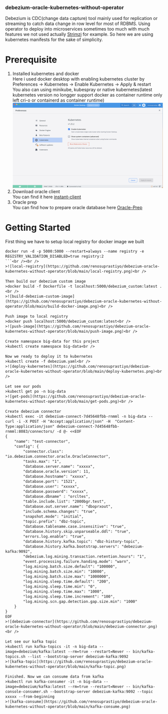 ### debezium-oracle-kubernetes-without-operator

Debezium is CDC(change data capture) tool mainly used for replication or streaming to catch data change in row level for most of RDBMS. 
Using operator to deploy into microservices sometimes too much with much features we not used actually [Strimzi](https://strimzi.io) for example. So here we are using kubernetes manifests for the sake of simplicity.
# Prerequisite
1. Installed kubernetes and docker <br />
Here i used docker desktop with enabling kubernetes cluster by Preferences -> Kubernetes -> Enable Kubernetes -> Apply & restart <br />
You also can using minikube, kubespray or native kubernetes(latest kubernetes version no longger support docker as container runtime only left cri-o or containerd as container runtime)
![docker-desktop](https://github.com/renosuprastiyo/debezium-oracle-kubernetes-without-operator/blob/main/docker-desktop.png)
2. Download oracle client <br />
You can find it here [instant-client](https://www.oracle.com/database/technologies/instant-client/downloads.html) <br />
3. Oracle prep <br />
You can find how to prepare oracle database here [Oracle-Prep](https://debezium.io/documentation/reference/stable/connectors/oracle.html#_preparing_the_database)<br />
# Getting Started
First thing we have to setup local registry for docker image we built
```
docker run -d -p 5000:5000 --restart=always --name registry -e REGISTRY_VALIDATION_DISABLED=true registry:2
```<br /><br />
>![local-registry](https://github.com/renosuprastiyo/debezium-oracle-kubernetes-without-operator/blob/main/local-registry.png)<br />

Then build our debezium custom image
>docker build -f Dockerfile -t localhost:5000/debezium_custom:latest .<br />
>![build-debezium-custom-image](https://github.com/renosuprastiyo/debezium-oracle-kubernetes-without-operator/blob/main/build-docker-image.png)<br />

Push image to local registry
>docker push localhost:5000/debezium_custom:latest<br />
>![push-image](https://github.com/renosuprastiyo/debezium-oracle-kubernetes-without-operator/blob/main/push-image.png)<br />

Create namespace big-data for this project
>kubectl create namespace big-data<br />

Now we ready to deploy it to kubernetes
>kubectl create -f debezium.yaml<br />
>![deploy-kubernetes](https://github.com/renosuprastiyo/debezium-oracle-kubernetes-without-operator/blob/main/deploy-kubernetes.png)<br />

Let see our pods
>kubectl get po -n big-data
>![get-pods](https://github.com/renosuprastiyo/debezium-oracle-kubernetes-without-operator/blob/main/get-pods.png)<br />

Create debezium connector
>kubectl exec -it debezium-connect-7d45648fbb-rnmml -n big-data -- curl -i -X POST -H "Accept:application/json" -H  "Content-Type:application/json" debezium-connect-7d45648fbb-rnmml:8083/connectors/ -d @- <<EOF
{
    "name": "test-connector",
    "config": {
        "connector.class": "io.debezium.connector.oracle.OracleConnector",
        "tasks.max": "1",
        "database.server.name": "xxxxx",
        "database.oracle.version": 11,
        "database.hostname": "xxxxx",
        "database.port": "1521",
        "database.user": "xxxxx",
        "database.password": "xxxxx",
        "database.dbname" : "orcltes",
        "table.include.list": "2000bgr.test",
        "database.out.server.name": "dboprxout",
        "include.schema.changes": "true",
        "snapshot.mode": "initial",
        "topic.prefix": "dbz-topic",
        "database.tablename.case.insensitive": "true",
        "database.history.skip.unparseable.ddl": "true",
        "errors.log.enable": "true",
        "database.history.kafka.topic": "dbz-history-topic",
        "database.history.kafka.bootstrap.servers": "debezium-kafka:9092",
        "debezium.log.mining.transaction.retention.hours": "1",
        "event.processing.failure.handing.mode": "warn",
        "log.mining.batch.size.default": "100000",
        "log.mining.batch.size.min": "10000",
        "log.mining.batch.size.max": "1000000",
        "log.mining.sleep.time.default": "200",
        "log.mining.sleep.time.min": "0",
        "log.mining.sleep.time.max": "1000",
        "log.mining.sleep.time.increment": "100",
        "log.mining.scn.gap.detection.gap.size.min": "1000"
    }
}
EOF
>![debezium-connector](https://github.com/renosuprastiyo/debezium-oracle-kubernetes-without-operator/blob/main/debezium-connector.png)<br />

Let see our kafka topic
>kubectl run kafka-topics -it -n big-data --image=debezium/kafka:latest --rm=true --restart=Never -- bin/kafka-topics.sh --list --bootstrap-server debezium-kafka:9092
>![kafka-topic](https://github.com/renosuprastiyo/debezium-oracle-kubernetes-without-operator/blob/main/kafka-topic.png)

Finished. Now we can consume data from kafka
>kubectl run kafka-consumer -it -n big-data --image=debezium/kafka:latest --rm=true --restart=Never -- bin/kafka-console-consumer.sh --bootstrap-server debezium-kafka:9092 --topic xxxxx --from-beginning
>![kafka-consume](https://github.com/renosuprastiyo/debezium-oracle-kubernetes-without-operator/blob/main/kafka-consume.png)
